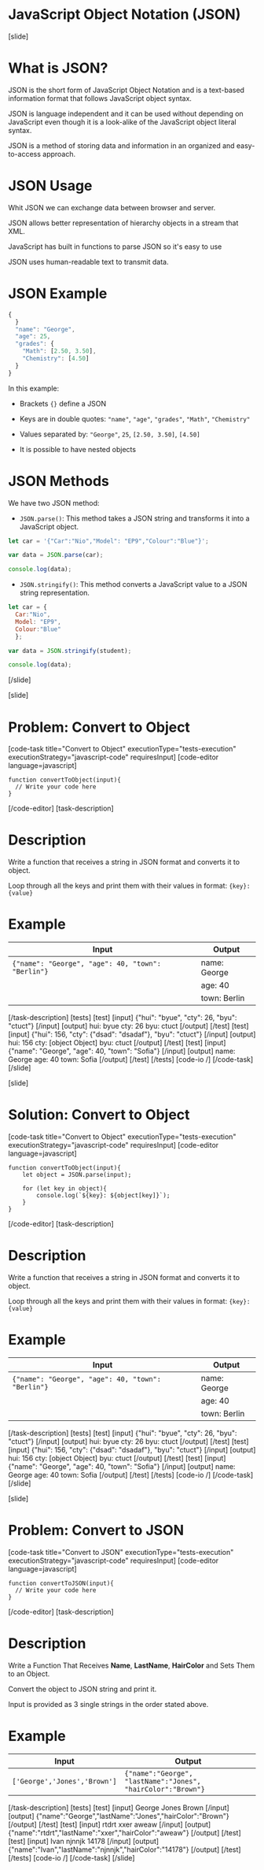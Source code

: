 # JavaScript Object Notation (JSON)

[slide]
# What is JSON?

JSON is the short form of JavaScript Object Notation and is a text-based information format that follows JavaScript object syntax.

JSON is language independent and it can be used without depending on JavaScript even though it is a look-alike of the JavaScript object literal syntax.

JSON is a method of storing data and information in an organized and easy-to-access approach. 

# JSON Usage

Whit JSON we can exchange data between browser and server.

JSON allows better representation of hierarchy objects in a stream that XML.

JavaScript has built in functions to parse JSON so it's easy to use

JSON uses human-readable text to transmit data.

# JSON Example

``` js
{
  }
  "name": "George",
  "age": 25,
  "grades": {
    "Math": [2.50, 3.50],
    "Chemistry": [4.50]
  }
}
```

In this example:

* Brackets `{}` define a JSON

* Keys are in double quotes: `"name"`, `"age"`, `"grades"`, `"Math"`, `"Chemistry"`

* Values separated by: `"George"`, `25`, `[2.50, 3.50]`, `[4.50]`

* It is possible to have nested objects

# JSON Methods

We have two  JSON method:

* `JSON.parse()`: This method takes a JSON string and transforms it into a JavaScript object.

``` js live
let car = '{"Car":"Nio","Model": "EP9","Colour":"Blue"}';  

var data = JSON.parse(car);  

console.log(data);
```

* `JSON.stringify()`: This method converts a JavaScript value to a JSON string representation.

``` js live
let car = {
  Car:"Nio",
  Model: "EP9",
  Colour:"Blue"
  };  

var data = JSON.stringify(student);  

console.log(data);
```

[/slide]

[slide]
# Problem: Convert to Object
[code-task title="Convert to Object" executionType="tests-execution" executionStrategy="javascript-code" requiresInput]
[code-editor language=javascript]
```
function convertToObject(input){
  // Write your code here
}
```
[/code-editor]
[task-description]
# Description
Write a function that receives a string in JSON format and converts it to object.

Loop through all the keys and print them with their values in format:
`{key}: {value}`



# Example
  | **Input** | **Output** |
| --- | --- |
|`{"name": "George", "age": 40, "town": "Berlin"}`| name: George |
||age: 40|
||town: Berlin|

[/task-description]
[tests]
[test]
[input]
\{"hui"\: "byue", "cty"\: 26, "byu"\: "ctuct"\}
[/input]
[output]
hui\: byue
cty\: 26
byu\: ctuct
[/output]
[/test]
[test]
[input]
\{"hui"\: 156, "cty"\: {"dsad"\: "dsadaf"}, "byu"\: "ctuct"\}
[/input]
[output]
hui\: 156
cty\: \[object Object\]
byu\: ctuct
[/output]
[/test]
[test]
[input]
\{"name"\: "George", "age"\: 40, "town"\: "Sofia"\}
[/input]
[output]
name\: George
age\: 40
town\: Sofia
[/output]
[/test]
[/tests]
[code-io /]
[/code-task]
[/slide]


[slide]
# Solution: Convert to Object
[code-task title="Convert to Object" executionType="tests-execution" executionStrategy="javascript-code" requiresInput]
[code-editor language=javascript]
```
function convertToObject(input){
    let object = JSON.parse(input);

    for (let key in object){
        console.log(`${key}: ${object[key]}`);
    }
}
```
[/code-editor]
[task-description]
# Description
Write a function that receives a string in JSON format and converts it to object.

Loop through all the keys and print them with their values in format:
`{key}: {value}`



# Example
  | **Input** | **Output** |
| --- | --- |
|`{"name": "George", "age": 40, "town": "Berlin"}`| name: George |
||age: 40|
||town: Berlin|

[/task-description]
[tests]
[test]
[input]
\{"hui"\: "byue", "cty"\: 26, "byu"\: "ctuct"\}
[/input]
[output]
hui\: byue
cty\: 26
byu\: ctuct
[/output]
[/test]
[test]
[input]
\{"hui"\: 156, "cty"\: {"dsad"\: "dsadaf"}, "byu"\: "ctuct"\}
[/input]
[output]
hui\: 156
cty\: \[object Object\]
byu\: ctuct
[/output]
[/test]
[test]
[input]
\{"name"\: "George", "age"\: 40, "town"\: "Sofia"\}
[/input]
[output]
name\: George
age\: 40
town\: Sofia
[/output]
[/test]
[/tests]
[code-io /]
[/code-task]
[/slide]

[slide]
# Problem: Convert to JSON
[code-task title="Convert to JSON" executionType="tests-execution" executionStrategy="javascript-code" requiresInput]
[code-editor language=javascript]
```
function convertToJSON(input){
  // Write your code here
}
```
[/code-editor]
[task-description]
# Description
Write a Function That Receives **Name**, **LastName**, **HairColor** and Sets Them to an Object.

Convert the object to JSON string and print it.

Input is provided as 3 single strings in the order stated above.
# Example
  | **Input** | **Output** |
| --- | --- |
|`['George','Jones','Brown']`| `{"name":"George", "lastName":"Jones", "hairColor":"Brown"}`|

[/task-description]
[tests]
[test]
[input]
George
Jones
Brown
[/input]
[output]
\{"name"\:"George","lastName"\:"Jones","hairColor"\:"Brown"\}
[/output]
[/test]
[test]
[input]
rtdrt
xxer
aweaw
[/input]
[output]
\{"name"\:"rtdrt","lastName"\:"xxer","hairColor"\:"aweaw"\}
[/output]
[/test]
[test]
[input]
Ivan
njnnjk
14178
[/input]
[output]
\{"name"\:"Ivan","lastName"\:"njnnjk","hairColor"\:"14178"\}
[/output]
[/test]
[/tests]
[code-io /]
[/code-task]
[/slide]